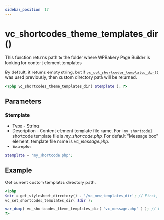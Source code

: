```yaml
---
sidebar_position: 17
---
```


# vc_shortcodes_theme_templates_dir()

This function returns path to the folder where WPBakery Page Builder is looking for content element templates.

By default, it returns empty string, but if [`vc_set_shortcodes_templates_dir()`](/docs/inner-api/vc_set_shortcodes_templates_dir) was used previously, then custom directory path will be returned.
```php
<?php vc_shortcodes_theme_templates_dir( $template ); ?>
```

## Parameters

### $template

* Type - String
* Description - Content element template file name. For `[my_shortcode]` shortcode template file is *my_shortcode.php*. For default "Message box" element, template file name is *vc_message.php*.
* Example:
```php
$template = 'my_shortcode.php';
```

## Example
Get current custom templates directory path.

```php
<?php
$dir = get_stylesheet_directory() . '/vc_new_templates_dir'; // First, set new directory for templates
vc_set_shortcodes_templates_dir( $dir );

var_dump( vc_shortcodes_theme_templates_dir( 'vc_message.php' ) ); // Outputs full directory path for vc_message.php template
?>
```
